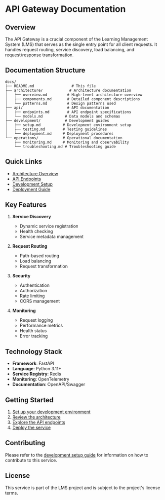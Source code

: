 # API Gateway Documentation

## Overview
The API Gateway is a crucial component of the Learning Management System (LMS) that serves as the single entry point for all client requests. It handles request routing, service discovery, load balancing, and request/response transformation.

## Documentation Structure

```
docs/
├── README.md                 # This file
├── architecture/            # Architecture documentation
│   ├── overview.md         # High-level architecture overview
│   ├── components.md       # Detailed component descriptions
│   └── patterns.md         # Design patterns used
├── api/                    # API documentation
│   ├── endpoints.md        # API endpoint specifications
│   └── models.md          # Data models and schemas
├── development/           # Development guides
│   ├── setup.md          # Development environment setup
│   ├── testing.md        # Testing guidelines
│   └── deployment.md     # Deployment procedures
└── operations/           # Operational documentation
    ├── monitoring.md     # Monitoring and observability
    └── troubleshooting.md # Troubleshooting guide
```

## Quick Links

- [Architecture Overview](architecture/overview.md)
- [API Endpoints](api/endpoints.md)
- [Development Setup](development/setup.md)
- [Deployment Guide](development/deployment.md)

## Key Features

1. **Service Discovery**
   - Dynamic service registration
   - Health checking
   - Service metadata management

2. **Request Routing**
   - Path-based routing
   - Load balancing
   - Request transformation

3. **Security**
   - Authentication
   - Authorization
   - Rate limiting
   - CORS management

4. **Monitoring**
   - Request logging
   - Performance metrics
   - Health status
   - Error tracking

## Technology Stack

- **Framework**: FastAPI
- **Language**: Python 3.11+
- **Service Registry**: Redis
- **Monitoring**: OpenTelemetry
- **Documentation**: OpenAPI/Swagger

## Getting Started

1. [Set up your development environment](development/setup.md)
2. [Review the architecture](architecture/overview.md)
3. [Explore the API endpoints](api/endpoints.md)
4. [Deploy the service](development/deployment.md)

## Contributing

Please refer to the [development setup guide](development/setup.md) for information on how to contribute to this service.

## License

This service is part of the LMS project and is subject to the project's license terms. 